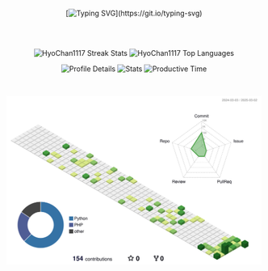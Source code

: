 <div align="center">
<br><br><br>

<!-- Don't just fork or copy it. Star it, please 🥺  -->

[![Typing SVG](https://readme-typing-svg.demolab.com?font=Permanent+Marker&size=47&duration=3500&pause=5000&color=72C843&vCenter=true&width=500&height=60&lines=Hi%F0%9F%91%8B%F0%9F%98%8A%2C+I'm+HyoChan!)](https://git.io/typing-svg)

<br><br>

<p align="center">
  <img height="180em" src="https://github-readme-streak-stats.herokuapp.com/?user=HyoChan1117&theme=light" alt="HyoChan1117 Streak Stats" />
  <img height="180em" src="https://github-readme-stats.vercel.app/api/top-langs/?username=HyoChan1117&layout=compact&theme=light" alt="HyoChan1117 Top Languages" />
</p>

![Profile Details](http://github-profile-summary-cards.vercel.app/api/cards/profile-details?username=HyoChan1117&theme=default)
![Stats](http://github-profile-summary-cards.vercel.app/api/cards/stats?username=HyoChan1117&theme=default)
![Productive Time](http://github-profile-summary-cards.vercel.app/api/cards/productive-time?username=HyoChan1117&theme=default&utcOffset=9)

<br>

![](./profile-3d-contrib/profile-green.svg)
